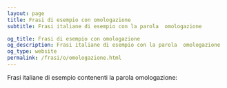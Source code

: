 ```yaml
---
layout: page
title: Frasi di esempio con omologazione 
subtitle: Frasi italiane di esempio con la parola  omologazione

og_title: Frasi di esempio con omologazione 
og_description: Frasi italiane di esempio con la parola  omologazione
og_type: website
permalink: /frasi/o/omologazione.html
---
```


Frasi italiane di esempio contenenti la parola omologazione:


